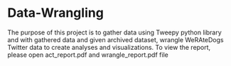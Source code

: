 # Data-Wrangling
The purpose of this project is to gather data using Tweepy python library and with gathered data and given archived dataset, wrangle WeRAteDogs Twitter data to create analyses and visualizations. 
To view the report, please open act_report.pdf and wrangle_report.pdf file
